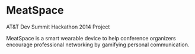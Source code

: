 MeatSpace
=========

AT&amp;T Dev Summit Hackathon 2014 Project

MeatSpace is a smart wearable device to help conference organizers encourage professional networking by gamifying personal communication.